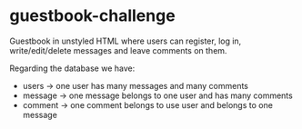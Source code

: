 # guestbook-challenge
Guestbook in unstyled HTML where users can register, log in, write/edit/delete messages and leave comments on them.

Regarding the database we have:
- users -> one user has many messages and many comments
- message -> one message belongs to one user and has many comments
- comment -> one comment belongs to use user and belongs to one message
